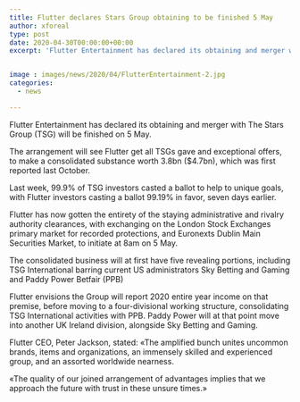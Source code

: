 ```yaml
---
title: Flutter declares Stars Group obtaining to be finished 5 May
author: xforeal 
type: post
date: 2020-04-30T00:00:00+00:00
excerpt: 'Flutter Entertainment has declared its obtaining and merger with The Stars Group (TSG) will be finished on 5 May '


image : images/news/2020/04/FlutterEntertainment-2.jpg
categories:
  - news

---
```

Flutter Entertainment has declared its obtaining and merger with The Stars Group (TSG) will be finished on 5 May. 

The arrangement will see Flutter get all TSGs gave and exceptional offers, to make a consolidated substance worth 3.8bn ($4.7bn), which was first reported last October. 

Last week, 99.9&percnt; of TSG investors casted a ballot to help to unique goals, with Flutter investors casting a ballot 99.19&percnt; in favor, seven days earlier. 

Flutter has now gotten the entirety of the staying administrative and rivalry authority clearances, with exchanging on the London Stock Exchanges primary market for recorded protections, and Euronexts Dublin Main Securities Market, to initiate at 8am on 5 May. 

The consolidated business will at first have five revealing portions, including TSG International barring current US administrators Sky Betting and Gaming and Paddy Power Betfair (PPB) 

Flutter envisions the Group will report 2020 entire year income on that premise, before moving to a four-divisional working structure, consolidating TSG International activities with PPB. Paddy Power will at that point move into another UK Ireland division, alongside Sky Betting and Gaming. 

Flutter CEO, Peter Jackson, stated: &#171;The amplified bunch unites uncommon brands, items and organizations, an immensely skilled and experienced group, and an assorted worldwide nearness. 

&#171;The quality of our joined arrangement of advantages implies that we approach the future with trust in these unsure times.&#187;